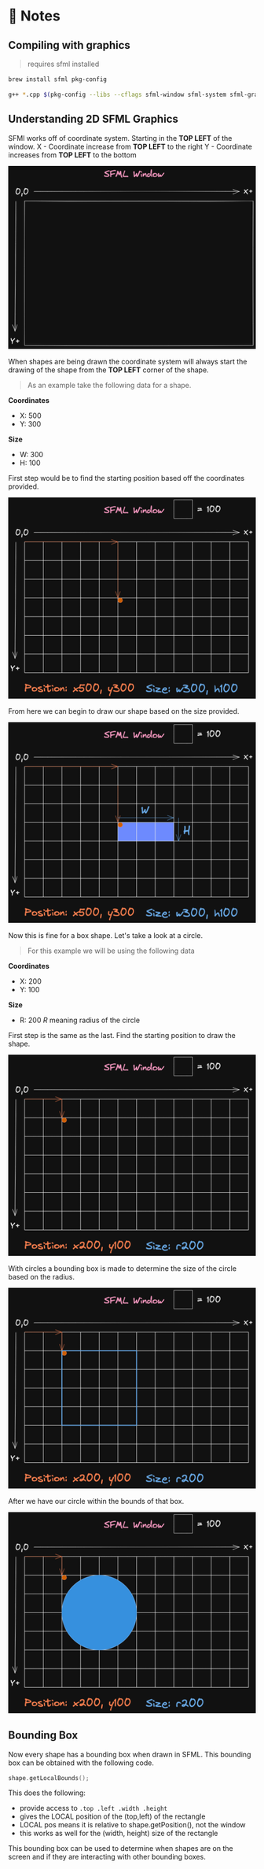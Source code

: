 # 📝 Notes

## Compiling with graphics

> requires sfml installed

```bash
brew install sfml pkg-config
```

```bash
g++ *.cpp $(pkg-config --libs --cflags sfml-window sfml-system sfml-graphics) -o main
```

## Understanding 2D SFML Graphics

SFMl works off of coordinate system. Starting in the **TOP LEFT** of the window.
X - Coordinate increase from **TOP LEFT** to the right
Y - Coordinate increases from **TOP LEFT** to the bottom

![window coordinates example](./assets/window_coordinates.png)

When shapes are being drawn the coordinate system will always start the drawing of the shape from the **TOP LEFT** corner of the shape.

> As an example take the following data for a shape.

**Coordinates**

- X: 500
- Y: 300

**Size**

- W: 300
- H: 100

First step would be to find the starting position based off the coordinates provided.

![starting position](./assets/find_starting.png)

From here we can begin to draw our shape based on the size provided.

![draw shape](./assets/draw_shape.png)

Now this is fine for a box shape. Let's take a look at a circle.

> For this example we will be using the following data

**Coordinates**

- X: 200
- Y: 100

**Size**

- R: 200
  _R_ meaning radius of the circle

First step is the same as the last. Find the starting position to draw the shape.

![circle finding position](./assets/circle_finding_position.png)

With circles a bounding box is made to determine the size of the circle based on the radius.

![circle binding box](./assets/circle_binding_box.png)

After we have our circle within the bounds of that box.

![circle drawn](./assets/circle_drawn.png)

## Bounding Box

Now every shape has a bounding box when drawn in SFML. This bounding box can be obtained with the following code.

```c++
shape.getLocalBounds();
```

This does the following:

- provide access to `.top .left .width .height`
- gives the LOCAL position of the (top,left) of the rectangle
- LOCAL pos means it is relative to shape.getPosition(), not the window
- this works as well for the (width, height) size of the rectangle

This bounding box can be used to determine when shapes are on the screen and if they are interacting with other bounding boxes.
